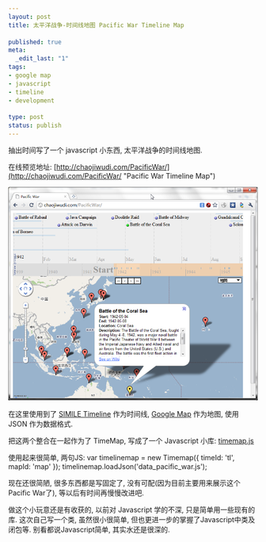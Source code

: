 ```yaml
---
layout: post
title: 太平洋战争-时间线地图 Pacific War Timeline Map

published: true
meta:
  _edit_last: "1"
tags:
- google map
- javascript
- timeline
- development

type: post
status: publish
---
```

抽出时间写了一个 javascript 小东西, 太平洋战争的时间线地图.

在线预览地址: [http://chaojiwudi.com/PacificWar/](http://chaojiwudi.com/PacificWar/ "Pacific War Timeline Map")

![pacific war timeline map](/images/2010/pacific_war_timeline_map.png)

在这里使用到了 [SIMILE Timeline](http://www.simile-widgets.org/timeline "SIMILE Timeline") 作为时间线, [Google Map](http://code.google.com/apis/maps/documentation/javascript "Google Map API") 作为地图, 使用 JSON 作为数据格式.

把这两个整合在一起作为了 TimeMap, 写成了一个 Javascript 小库: [timemap.js](http://chaojiwudi.com/PacificWar/timemap.js "Timeline Map Javascipt Library")

使用起来很简单, 两句JS:
    var timelinemap = new Timemap({ timeId: 'tl', mapId: 'map' });
    timelinemap.loadJson('data_pacific_war.js');

现在还很简陋, 很多东西都是写固定了, 没有可配(因为目前主要用来展示这个Pacific War了), 等以后有时间再慢慢改进吧.

做这个小玩意还是有收获的, 以前对 Javascript 学的不深, 只是简单用一些现有的库. 这次自己写一个类, 虽然很小很简单, 但也更进一步的掌握了Javascript中类及闭包等. 别看都说Javascript简单, 其实水还是很深的.
